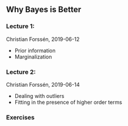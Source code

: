 ## Why Bayes is Better

### Lecture 1:
Christian Forss&eacute;n, 2019-06-12
- Prior information
- Marginalization

### Lecture 2: 
Christian Forss&eacute;n, 2019-06-14
- Dealing with outliers
- Fitting in the presence of higher order terms

### Exercises
